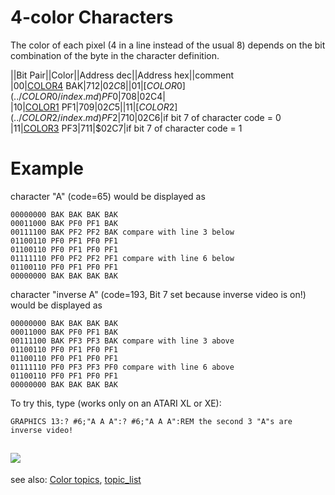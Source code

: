 # 4-color Characters  
The color of each pixel (4 in a line instead of the usual 8) depends on the bit combination of the byte in the character definition.  
  
||Bit Pair||Color||Address dec||Address hex||comment  
|00|[COLOR4](../COLOR4/index.md) BAK|712|$02C8|  
|01|[COLOR0](../COLOR0/index.md) PF0|708|$02C4|  
|10|[COLOR1](../COLOR1/index.md) PF1|709|$02C5|  
|11|[COLOR2](../COLOR2/index.md) PF2|710|$02C6|if bit 7 of character code = 0  
|11|[COLOR3](../COLOR3/index.md) PF3|711|$02C7|if bit 7 of character code = 1  
  
# Example  
character "A" (code=65) would be displayed as  
```
00000000 BAK BAK BAK BAK
00011000 BAK PF0 PF1 BAK
00111100 BAK PF2 PF2 BAK compare with line 3 below
01100110 PF0 PF1 PF0 PF1
01100110 PF0 PF1 PF0 PF1
01111110 PF0 PF2 PF2 PF1 compare with line 6 below
01100110 PF0 PF1 PF0 PF1
00000000 BAK BAK BAK BAK
```
  
character "inverse A" (code=193, Bit 7 set because inverse video is on!) would be displayed as  
```
00000000 BAK BAK BAK BAK
00011000 BAK PF0 PF1 BAK
00111100 BAK PF3 PF3 BAK compare with line 3 above
01100110 PF0 PF1 PF0 PF1
01100110 PF0 PF1 PF0 PF1 
01111110 PF0 PF3 PF3 PF0 compare with line 6 above
01100110 PF0 PF1 PF0 PF1
00000000 BAK BAK BAK BAK
```
  
To try this, type (works only on an ATARI XL or XE):  
```
GRAPHICS 13:? #6;"A A A":? #6;"A A A":REM the second 3 "A"s are inverse video!
```
![](attachments/GR13DEMO.png)  
---
see also: [Color topics](../Color_topics/index.md), [topic_list](../topic_list/index.md)  
